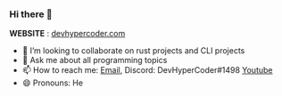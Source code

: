 ### Hi there 👋

**WEBSITE** : [devhypercoder.com](https://devhypercoder.com)

- 👯 I’m looking to collaborate on rust projects and CLI projects
- 💬 Ask me about all programming topics
- 📫 How to reach me: [Email](mailto:devan@devhypercoder.com), Discord: DevHyperCoder#1498 [Youtube](https://www.youtube.com/channel/UCc-2z5AEBmBcqzyzn4dN_cg)
- 😄 Pronouns: He
